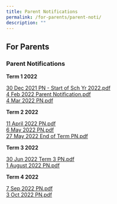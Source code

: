```yaml
---
title: Parent Notifications
permalink: /for-parents/parent-noti/
description: ""
---
```

## For Parents

### Parent Notifications

**Term 1 2022**

[30 Dec 2021 PN - Start of Sch Yr 2022.pdf](/files/30%20Dec%202021%20PN%20-%20Start%20of%20Sch%20Yr%202022.pdf)<br>
[4 Feb 2022 Parent Notification.pdf](/files/4%20Feb%202022%20PN.pdf)<br>
[4 Mar 2022 PN.pdf](/files/4%20Mar%202022%20PN.pdf)

**Term 2 2022**

[11 April 2022 PN.pdf](/files/11%20April%202022%20PN%20.pdf)<br>
[6 May 2022 PN.pdf](/files/6%20May%202022%20PN_final.pdf)<br>
[27 May 2022 End of Term PN.pdf](/files/27%20May%202022%20End%20of%20Term%20PN_final.pdf)

**Term 3 2022**

[30 Jun 2022 Term 3 PN.pdf](/files/30%20Dec%202021%20PN%20-%20Start%20of%20Sch%20Yr%202022.pdf)<br>
[1 August 2022 PN.pdf](/files/1%20August%202022%20PN.pdf)

**Term 4 2022**

[7 Sep 2022 PN.pdf](/files/7%20Sep%202022%20PN.pdf)<br>
[3 Oct 2022 PN.pdf](/files/3%20Oct%202022%20PN.pdf)